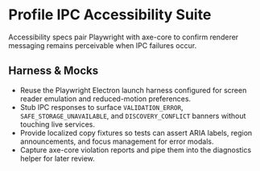 # Profile IPC Accessibility Suite

Accessibility specs pair Playwright with axe-core to confirm renderer messaging remains perceivable when IPC failures occur.

## Harness & Mocks
- Reuse the Playwright Electron launch harness configured for screen reader emulation and reduced-motion preferences.
- Stub IPC responses to surface `VALIDATION_ERROR`, `SAFE_STORAGE_UNAVAILABLE`, and `DISCOVERY_CONFLICT` banners without touching live services.
- Provide localized copy fixtures so tests can assert ARIA labels, region announcements, and focus management for error modals.
- Capture axe-core violation reports and pipe them into the diagnostics helper for later review.
